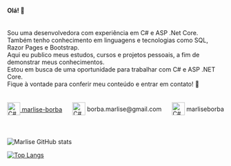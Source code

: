 #### Olá! 👋

<br>
Sou uma desenvolvedora com experiência em C# e ASP .Net Core.<br/>
Também tenho conhecimento em linguagens e tecnologias como SQL, Razor Pages e Bootstrap.<br/>
Aqui eu publico meus estudos, cursos e projetos pessoais, a fim de demonstrar meus conhecimentos.<br/>
Estou em busca de uma oportunidade para trabalhar com C# e ASP .NET Core.<br/>
Fique à vontade para conferir meu conteúdo e entrar em contato! 🤝<br/>
<br/>
<br/>
<div style="display: inline_block">
<a href="https://www.linkedin.com/in/marlise-borba/"> <img style="margin: 0 0 5px 0" align="center" height="30" alt="C#" src="https://cdn1.iconfinder.com/data/icons/logotypes/32/circle-linkedin-1024.png"> marlise-borba</a>
<img style="margin: 0px 0px 5px 20px" align="center" height="30" alt="C#" src="https://static-00.iconduck.com/assets.00/gmail-icon-509x512-ikquhn8l.png" /> borba.marlise@gmail.com
<img style="margin: 0px 0px 5px 20px" align="center" height="30" alt="C#" src="https://logodownload.org/wp-content/uploads/2017/11/discord-logo-1-1.png" /> marliseborba </div>
<br/>
<br/>

![Marlise GitHub stats](https://github-readme-stats-marliseborba.vercel.app/api?username=marliseborba&theme=jolly&show_icons=true&hide_rank=true&include_all_commits=true&bg_color=DEG,00000000,2b1544)

[![Top Langs](https://github-readme-stats-marliseborba.vercel.app/api/top-langs/?username=marliseborba&langs_count=20&theme=jolly&bg_color=DEG,00000000,2b1544&layout=compact)](https://github.com/marliseborba/github-readme-stats)
<br>
